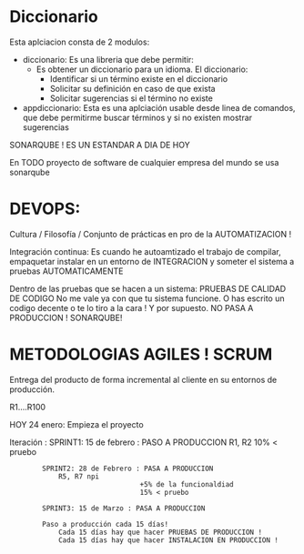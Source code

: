# Diccionario

Esta aplciacion consta de 2 modulos:
- diccionario: Es una libreria que debe permitir:
    - Es obtener un diccionario para un idioma. El diccionario:
        - Identificar si un término existe en el diccionario
        - Solicitar su definición en caso de que exista
        - Solicitar sugerencias si el término no existe
- appdiccionario: Esta es una aplciación usable desde linea de comandos, que debe permitirme
                  buscar términos y si no existen mostrar sugerencias

SONARQUBE ! ES UN ESTANDAR A DIA DE HOY

En TODO proyecto de software de cualquier empresa del mundo se usa sonarqube

# DEVOPS:

Cultura / Filosofía / Conjunto de prácticas en pro de la AUTOMATIZACION !

Integración continua: Es cuando he autoamtizado el trabajo de compilar, empaquetar 
instalar en un entorno de INTEGRACION y someter el sistema a pruebas AUTOMATICAMENTE

Dentro de las pruebas que se hacen a un sistema: PRUEBAS DE CALIDAD DE CODIGO
No me vale ya con que tu sistema funcione. O has escrito un codigo decente o te lo tiro a la cara !
Y por supuesto. NO PASA A PRODUCCION ! SONARQUBE!

# METODOLOGIAS AGILES ! SCRUM

Entrega del producto de forma incremental al cliente en su entornos de producción.

R1....R100

HOY 24 enero: Empieza el proyecto

Iteración : SPRINT1: 15 de febrero : PASO A PRODUCCION
                R1, R2
                                    10% < pruebo
    
            SPRINT2: 28 de Febrero : PASA A PRODUCCION
                R5, R7 npi         
                                    +5% de la funcionaldiad
                                    15% < pruebo
    
            SPRINT3: 15 de Marzo : PASA A PRODUCCION
            
            Paso a producción cada 15 días!
                Cada 15 días hay que hacer PRUEBAS DE PRODUCCION !
                Cada 15 días hay que hacer INSTALACION EN PRODUCCION !
                